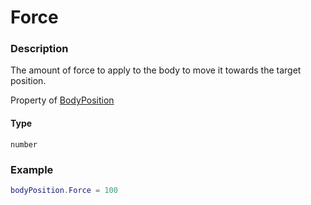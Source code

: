 # Force
### Description
The amount of force to apply to the body to move it towards the target position.

Property of [BodyPosition](/classes/BodyPosition/)

#### Type
`number`

### Example
```lua
bodyPosition.Force = 100
```
